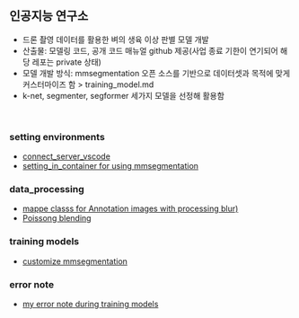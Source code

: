 ## 인공지능 연구소
- 드론 촬영 데이터를 활용한 벼의 생육 이상 판별 모델 개발
- 산출물: 모델링 코드, 공개 코드 매뉴얼 github 제공(사업 종료 기한이 연기되어 해당 레포는 private 상태)
- 모델 개발 방식: mmsegmentation 오픈 소스를 기반으로 데이터셋과 목적에 맞게 커스터마이즈 함 > training_model.md
- k-net, segmenter, segformer 세가지 모델을 선정해 활용함

</br>

### setting environments
- [connect_server_vscode](https://github.com/Yeongbi-Na/GIAI/blob/main/setting_env/connect_server_vscode.md)
- [setting_in_container for using mmsegmentation](https://github.com/Yeongbi-Na/GIAI/blob/main/setting_env/setting_in_container.md)

### data_processing
- [mappe classs for Annotation images with processing blur)](https://github.com/Yeongbi-Na/GIAI/blob/main/data_preprocessing/mapping_class.py)
- [Poissong blending](https://github.com/Yeongbi-Na/GIAI/blob/main/data_preprocessing/poisong_blending.py)

### training models
- [customize mmsegmentation](https://github.com/Yeongbi-Na/GIAI/blob/main/train_example/training_model.md)

### error note
- [my error note during training models](https://github.com/Yeongbi-Na/GIAI/blob/main/error_note.md)
